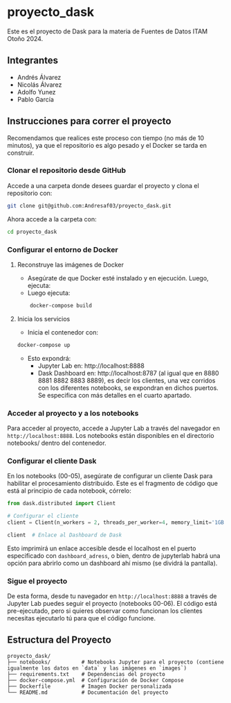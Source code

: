 # proyecto_dask
Este es el proyecto de Dask para la materia de Fuentes de Datos ITAM Otoño 2024.

## Integrantes
- Andrés Álvarez
- Nicolás Álvarez
- Adolfo Yunez
- Pablo García

## Instrucciones para correr el proyecto
Recomendamos que realices este proceso con tiempo (no más de 10 minutos), ya que el repositorio es algo pesado y el Docker se tarda en construir.

### Clonar el repositorio desde GitHub
Accede a una carpeta donde desees guardar el proyecto y clona el repositorio con:
```bash
git clone git@github.com:Andresaf03/proyecto_dask.git
```
Ahora accede a la carpeta con: 
```bash
cd proyecto_dask
```

### Configurar el entorno de Docker
1. Reconstruye las imágenes de Docker
    - Asegúrate de que Docker esté instalado y en ejecución. Luego, ejecuta: 
    - Luego ejecuta:
    ```bash
        docker-compose build
    ```

2. Inicia los servicios
    - Inicia el contenedor con:
    ```bash
    docker-compose up
    ``` 
    - Esto expondrá:
        - Jupyter Lab en: http://localhost:8888
        - Dask Dashboard en: http://localhost:8787 (al igual que en 8880 8881 8882 8883 8889), es decir los clientes, una vez corridos con los diferentes notebooks, se expondran en dichos puertos. Se especifica con más detalles en el cuarto apartado.

### Acceder al proyecto y a los notebooks
Para acceder al proyecto, accede a Jupyter Lab a través del navegador en `http://localhost:8888`. Los notebooks están disponibles en el directorio notebooks/ dentro del contenedor. 

### Configurar el cliente Dask
En los notebooks (00-05), asegúrate de configurar un cliente Dask para habilitar el procesamiento distribuido. Este es el fragmento de código que está al principio de cada notebook, córrelo:
```python
from dask.distributed import Client

# Configurar el cliente
client = Client(n_workers = 2, threads_per_worker=4, memory_limit='1GB', dashboard_address=':puerto_determinado')

client  # Enlace al Dashboard de Dask
```
Esto imprimirá un enlace accesible desde el localhost en el puerto especificado con `dashboard_adress`, o bien, dentro de jupyterlab habrá una opción para abrirlo como un dashboard ahí mismo (se dividrá la pantalla).

### Sigue el proyecto
De esta forma, desde tu navegador en `http://localhost:8888` a través de Jupyter Lab puedes seguir el proyecto (notebooks 00-06). El código está pre-ejecutado, pero si quieres observar como funcionan los clientes necesitas ejecutarlo tú para que el código funcione.

## Estructura del Proyecto
```plaintext
proyecto_dask/
├── notebooks/          # Notebooks Jupyter para el proyecto (contiene igualmente los datos en `data` y las imágenes en `images`)
├── requirements.txt    # Dependencias del proyecto
├── docker-compose.yml  # Configuración de Docker Compose
├── Dockerfile          # Imagen Docker personalizada
└── README.md           # Documentación del proyecto
```
